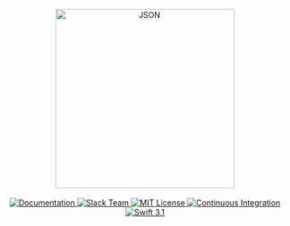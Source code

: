 
<p align="center">
    <img src="https://cloud.githubusercontent.com/assets/1977704/25426618/0aef76de-2a70-11e7-95a5-b78b5a7ddc5b.png" width="320" alt="JSON">
    <br>
    <br>
    <a href="https://docs.vapor.codes/2.0/json/package/">
        <img src="http://img.shields.io/badge/read_the-docs-92A8D1.svg" alt="Documentation">
    </a>
    <a href="http://vapor.team">
        <img src="http://vapor.team/badge.svg" alt="Slack Team">
    </a>
    <a href="LICENSE">
        <img src="http://img.shields.io/badge/license-MIT-brightgreen.svg" alt="MIT License">
    </a>
    <a href="https://circleci.com/gh/vapor/json">
        <img src="https://circleci.com/gh/vapor/json.svg?style=shield" alt="Continuous Integration">
    </a>
    <a href="https://swift.org">
        <img src="http://img.shields.io/badge/swift-3.1-brightgreen.svg" alt="Swift 3.1">
    </a>
</p>
